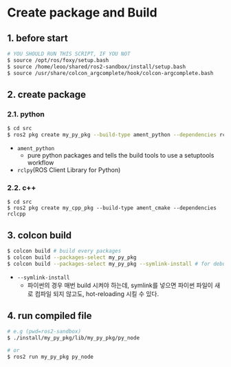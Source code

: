 # Create package and Build

## 1. before start
```bash
# YOU SHOULD RUN THIS SCRIPT, IF YOU NOT
$ source /opt/ros/foxy/setup.bash
$ source /home/leoo/shared/ros2-sandbox/install/setup.bash
$ source /usr/share/colcon_argcomplete/hook/colcon-argcomplete.bash
```

## 2. create package
### 2.1. python
```bash
$ cd src
$ ros2 pkg create my_py_pkg --build-type ament_python --dependencies rclpy
```

- `ament_python`
  - pure python packages and tells the build tools to use a setuptools workflow
- `rclpy`(ROS Client Library for Python)

### 2.2. c++
```
$ cd src
$ ros2 pkg create my_cpp_pkg --build-type ament_cmake --dependencies rclcpp
```

## 3. colcon build
```bash
$ colcon build # build every packages
$ colcon build --packages-select my_py_pkg
$ colcon build --packages-select my_py_pkg --symlink-install # for debugging
```

- `--symlink-install`
  - 파이썬의 경우 매번 build 시켜야 하는데, symlink를 넣으면 파이썬 파일이 새로 컴파일 되지 않고도, hot-reloading 시킬 수 있다.

## 4. run compiled file
```bash
# e.g (pwd=ros2-sandbox)
$ ./install/my_py_pkg/lib/my_py_pkg/py_node

# or
$ ros2 run my_py_pkg py_node
```

